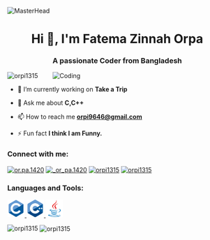 ![MasterHead](https://repository-images.githubusercontent.com/588181932/e36ec678-7984-4cdd-8e4c-a3932772ff8e)
<h1 align="center">Hi 👋, I'm Fatema Zinnah Orpa</h1>
<h3 align="center">A passionate Coder from Bangladesh</h3>
<img align="right" alt="Coding" width="400" src="https://mir-s3-cdn-cf.behance.net/project_modules/disp/601014116770475.6068beff4640a.gif">

<p align="left"> <img src="https://komarev.com/ghpvc/?username=orpi1315&label=Profile%20views&color=0e75b6&style=flat" alt="orpi1315" /> </p>

- 🔭 I’m currently working on **Take a Trip**

- 💬 Ask me about **C,C++**

- 📫 How to reach me **orpi9646@gmail.com**

- ⚡ Fun fact **I think I am Funny.**

<h3 align="left">Connect with me:</h3>
<p align="left">
<a href="https://fb.com/or.pa.1420" target="blank"><img align="center" src="https://raw.githubusercontent.com/rahuldkjain/github-profile-readme-generator/master/src/images/icons/Social/facebook.svg" alt="or.pa.1420" height="30" width="40" /></a>
<a href="https://instagram.com/_or_pa.1420" target="blank"><img align="center" src="https://raw.githubusercontent.com/rahuldkjain/github-profile-readme-generator/master/src/images/icons/Social/instagram.svg" alt="_or_pa.1420" height="30" width="40" /></a>
<a href="https://www.codechef.com/users/orpi1315" target="blank"><img align="center" src="https://cdn.jsdelivr.net/npm/simple-icons@3.1.0/icons/codechef.svg" alt="orpi1315" height="30" width="40" /></a>
<a href="https://codeforces.com/profile/orpi1315" target="blank"><img align="center" src="https://raw.githubusercontent.com/rahuldkjain/github-profile-readme-generator/master/src/images/icons/Social/codeforces.svg" alt="orpi1315" height="30" width="40" /></a>
</p>

<h3 align="left">Languages and Tools:</h3>
<p align="left"> <a href="https://www.cprogramming.com/" target="_blank" rel="noreferrer"> <img src="https://raw.githubusercontent.com/devicons/devicon/master/icons/c/c-original.svg" alt="c" width="40" height="40"/> </a> <a href="https://www.w3schools.com/cpp/" target="_blank" rel="noreferrer"> <img src="https://raw.githubusercontent.com/devicons/devicon/master/icons/cplusplus/cplusplus-original.svg" alt="cplusplus" width="40" height="40"/> </a> <a href="https://www.java.com" target="_blank" rel="noreferrer"> <img src="https://raw.githubusercontent.com/devicons/devicon/master/icons/java/java-original.svg" alt="java" width="40" height="40"/> </a> </p>

<p><img align="left" src="https://github-readme-stats.vercel.app/api/top-langs?username=orpi1315&show_icons=true&locale=en&layout=compact" alt="orpi1315" /></p>

<p>&nbsp;<img align="center" src="https://github-readme-stats.vercel.app/api?username=orpi1315&show_icons=true&locale=en" alt="orpi1315" /></p>
